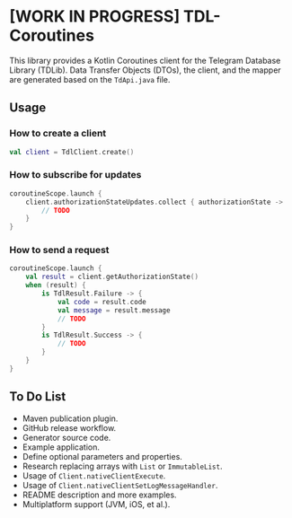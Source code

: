 # [WORK IN PROGRESS] TDL-Coroutines

This library provides a Kotlin Coroutines client for the Telegram Database Library (TDLib).
Data Transfer Objects (DTOs), the client, and the mapper are generated based on the `TdApi.java` file.

## Usage

### How to create a client

```kotlin
val client = TdlClient.create()
```

### How to subscribe for updates

```kotlin
coroutineScope.launch {
    client.authorizationStateUpdates.collect { authorizationState ->
        // TODO
    }
}
```

### How to send a request

```kotlin
coroutineScope.launch {
    val result = client.getAuthorizationState()
    when (result) {
        is TdlResult.Failure -> {
            val code = result.code
            val message = result.message
            // TODO
        }
        is TdlResult.Success -> {
            // TODO
        }
    }
}
```

## To Do List

- Maven publication plugin.
- GitHub release workflow.
- Generator source code.
- Example application.
- Define optional parameters and properties.
- Research replacing arrays with `List` or `ImmutableList`.
- Usage of `Client.nativeClientExecute`.
- Usage of `Client.nativeClientSetLogMessageHandler`.
- README description and more examples.
- Multiplatform support (JVM, iOS, et al.).